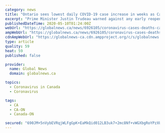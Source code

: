 ```yaml
---
category: news
title: "Ontario sees lowest daily COVID-19 case increase in weeks as Canada inches towards 68K cases"
excerpt: "Prime Minister Justin Trudeau warned against any early reopening of economies, noting Canada is still in the emergency phase."
publishedDateTime: 2020-05-10T01:24:00Z
webUrl: "https://globalnews.ca/news/6926105/coronavirus-cases-deaths-canada-may-9/"
ampWebUrl: "https://globalnews.ca/news/6926105/coronavirus-cases-deaths-canada-may-9/amp/"
cdnAmpWebUrl: "https://globalnews-ca.cdn.ampproject.org/c/s/globalnews.ca/news/6926105/coronavirus-cases-deaths-canada-may-9/amp/"
type: article
quality: 59
heat: 59
published: false

provider:
  name: Global News
  domain: globalnews.ca

topics:
  - Coronavirus in Canada
  - Coronavirus

tags:
  - CA
  - CA-ON
  - Canada-ON

secured: "690JM+5nVybEVRqjWLFgGpK+EaMkQid012LB3uk7+2mc8Nf+vWGXbgRoYPzXUT/DipvMvVShS1GQLAXwBK5IXQfd0ODFNR37rtIN9Ljp44V3SPE78xPKF+q5S/pvDH90VMw489hiqccs4WvgmTyTqhzMEISGCdtvpVUaErY8IO1E3oIJmmcs8a6JjVqSWLe0y3FQfrHsRLG9rw1BsKSwY7bVX9tirCyx4OM+Z5x6NWAAsnxaUrjMzXU5CFK1A4+2nafUuNcNSIj0zs8vSdXwMftg7tPACWo3omYF61lBg0aAdSQ7aQHZjH+sUQ8v+jfWOvvwPgO58rUq5CDLB7H4VMtQ3vasTF1yVu9EtBi6Ew75LvhzkeCTamM/903PjzuwGlNxh8C7/uHxdnvH6wqUdxpCM9jvoF7NIMoxx/kuYlPDI8vosruWxlhpyrJ6QEWyugDTulqSgueOHbpH09kQBfnVvghsnM3CYEqAqYQssvs=;B1A/BnmLo/jQsfHUkvmQcA=="
---
```


